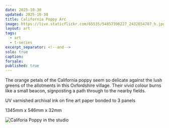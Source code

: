 ```yaml
---
date: 2025-10-30
updated: 2025-10-30
title: California Poppy Arc
image: https://live.staticflickr.com/65535/54857396227_2432654707_h.jpg
layout: art
tags:
  - art
  - t-series
excerpt_separator: <!--and-->
solo: true
caption:
forsale:
published: true
---
```

The orange petals of the California poppy seem so delicate against the lush greens of the allotments in this Oxfordshire village. Their vivid colour burns like a small beacon, signposting a path through to the nearby fields.

UV varnished archival ink on fine art paper bonded to 3 panels

1345mm x 546mm x 32mm

<!--and-->

![Califoria Poppy in the studio](https://live.staticflickr.com/65535/54889150192_ee7b86b180_h.jpg)


